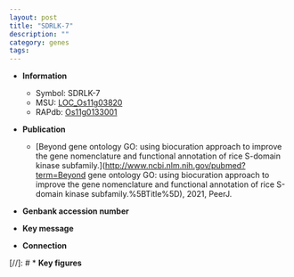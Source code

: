 ```yaml
---
layout: post
title: "SDRLK-7"
description: ""
category: genes
tags: 
---
```


* **Information**  
    + Symbol: SDRLK-7  
    + MSU: [LOC_Os11g03820](http://rice.uga.edu/cgi-bin/ORF_infopage.cgi?orf=LOC_Os11g03820)  
    + RAPdb: [Os11g0133001](http://rapdb.dna.affrc.go.jp/viewer/gbrowse_details/irgsp1?name=Os11g0133001)  

* **Publication**  
    + [Beyond gene ontology GO: using biocuration approach to improve the gene nomenclature and functional annotation of rice S-domain kinase subfamily.](http://www.ncbi.nlm.nih.gov/pubmed?term=Beyond gene ontology GO: using biocuration approach to improve the gene nomenclature and functional annotation of rice S-domain kinase subfamily.%5BTitle%5D), 2021, PeerJ.

* **Genbank accession number**  

* **Key message**  

* **Connection**  

[//]: # * **Key figures**  


